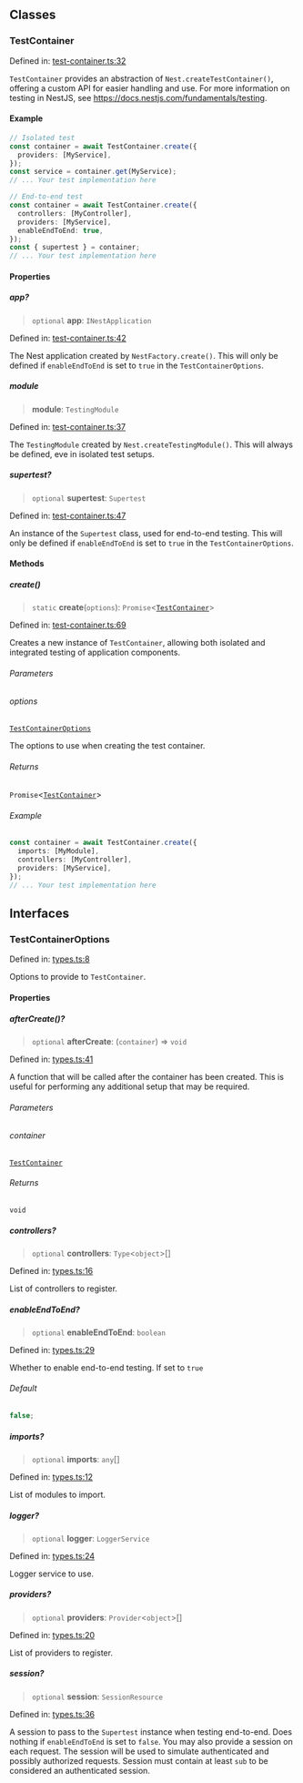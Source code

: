 ## Classes

### TestContainer

Defined in: [test-container.ts:32](https://github.com/spuxx1701/jslibs/blob/9e75110cf9e60ac27454c04289fa45add1887a86/packages/nest-testing/src/container/test-container.ts#L32)

`TestContainer` provides an abstraction of `Nest.createTestContainer()`, offering
a custom API for easier handling and use. For more information on testing in NestJS,
see https://docs.nestjs.com/fundamentals/testing.

#### Example

```ts
// Isolated test
const container = await TestContainer.create({
  providers: [MyService],
});
const service = container.get(MyService);
// ... Your test implementation here

// End-to-end test
const container = await TestContainer.create({
  controllers: [MyController],
  providers: [MyService],
  enableEndToEnd: true,
});
const { supertest } = container;
// ... Your test implementation here
```

#### Properties

##### app?

> `optional` **app**: `INestApplication`

Defined in: [test-container.ts:42](https://github.com/spuxx1701/jslibs/blob/9e75110cf9e60ac27454c04289fa45add1887a86/packages/nest-testing/src/container/test-container.ts#L42)

The Nest application created by `NestFactory.create()`. This will only be defined if
`enableEndToEnd` is set to `true` in the `TestContainerOptions`.

##### module

> **module**: `TestingModule`

Defined in: [test-container.ts:37](https://github.com/spuxx1701/jslibs/blob/9e75110cf9e60ac27454c04289fa45add1887a86/packages/nest-testing/src/container/test-container.ts#L37)

The `TestingModule` created by `Nest.createTestingModule()`. This will always be defined,
eve in isolated test setups.

##### supertest?

> `optional` **supertest**: `Supertest`

Defined in: [test-container.ts:47](https://github.com/spuxx1701/jslibs/blob/9e75110cf9e60ac27454c04289fa45add1887a86/packages/nest-testing/src/container/test-container.ts#L47)

An instance of the `Supertest` class, used for end-to-end testing. This will only be defined
if `enableEndToEnd` is set to `true` in the `TestContainerOptions`.

#### Methods

##### create()

> `static` **create**(`options`): `Promise`\<[`TestContainer`](container.md#testcontainer)\>

Defined in: [test-container.ts:69](https://github.com/spuxx1701/jslibs/blob/9e75110cf9e60ac27454c04289fa45add1887a86/packages/nest-testing/src/container/test-container.ts#L69)

Creates a new instance of `TestContainer`, allowing both isolated and integrated
testing of application components.

###### Parameters

###### options

[`TestContainerOptions`](container.md#testcontaineroptions)

The options to use when creating the test container.

###### Returns

`Promise`\<[`TestContainer`](container.md#testcontainer)\>

###### Example

```ts
const container = await TestContainer.create({
  imports: [MyModule],
  controllers: [MyController],
  providers: [MyService],
});
// ... Your test implementation here
```

## Interfaces

### TestContainerOptions

Defined in: [types.ts:8](https://github.com/spuxx1701/jslibs/blob/9e75110cf9e60ac27454c04289fa45add1887a86/packages/nest-testing/src/container/types.ts#L8)

Options to provide to `TestContainer`.

#### Properties

##### afterCreate()?

> `optional` **afterCreate**: (`container`) => `void`

Defined in: [types.ts:41](https://github.com/spuxx1701/jslibs/blob/9e75110cf9e60ac27454c04289fa45add1887a86/packages/nest-testing/src/container/types.ts#L41)

A function that will be called after the container has been created. This is useful for
performing any additional setup that may be required.

###### Parameters

###### container

[`TestContainer`](container.md#testcontainer)

###### Returns

`void`

##### controllers?

> `optional` **controllers**: `Type`\<`object`\>[]

Defined in: [types.ts:16](https://github.com/spuxx1701/jslibs/blob/9e75110cf9e60ac27454c04289fa45add1887a86/packages/nest-testing/src/container/types.ts#L16)

List of controllers to register.

##### enableEndToEnd?

> `optional` **enableEndToEnd**: `boolean`

Defined in: [types.ts:29](https://github.com/spuxx1701/jslibs/blob/9e75110cf9e60ac27454c04289fa45add1887a86/packages/nest-testing/src/container/types.ts#L29)

Whether to enable end-to-end testing. If set to `true`

###### Default

```ts
false;
```

##### imports?

> `optional` **imports**: `any`[]

Defined in: [types.ts:12](https://github.com/spuxx1701/jslibs/blob/9e75110cf9e60ac27454c04289fa45add1887a86/packages/nest-testing/src/container/types.ts#L12)

List of modules to import.

##### logger?

> `optional` **logger**: `LoggerService`

Defined in: [types.ts:24](https://github.com/spuxx1701/jslibs/blob/9e75110cf9e60ac27454c04289fa45add1887a86/packages/nest-testing/src/container/types.ts#L24)

Logger service to use.

##### providers?

> `optional` **providers**: `Provider`\<`object`\>[]

Defined in: [types.ts:20](https://github.com/spuxx1701/jslibs/blob/9e75110cf9e60ac27454c04289fa45add1887a86/packages/nest-testing/src/container/types.ts#L20)

List of providers to register.

##### session?

> `optional` **session**: `SessionResource`

Defined in: [types.ts:36](https://github.com/spuxx1701/jslibs/blob/9e75110cf9e60ac27454c04289fa45add1887a86/packages/nest-testing/src/container/types.ts#L36)

A session to pass to the `Supertest` instance when testing end-to-end. Does nothing if
`enableEndToEnd` is set to `false`. You may also provide a session on each request. The
session will be used to simulate authenticated and possibly authorized requests. Session
must contain at least `sub` to be considered an authenticated session.
